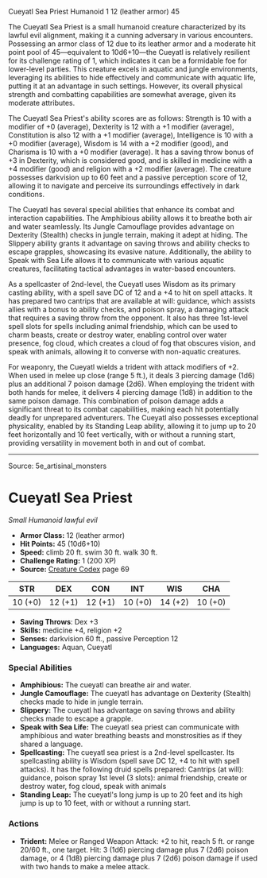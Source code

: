 <MonsterName/>Cueyatl Sea Priest</MonsterName>
<CreatureType/>Humanoid</CreatureType>
<CR/>1</CR>
<AC/>12 (leather armor)</AC>
<HP/>45</HP>
<summary>The Cueyatl Sea Priest is a small humanoid creature characterized by its lawful evil alignment, making it a cunning adversary in various encounters. Possessing an armor class of 12 due to its leather armor and a moderate hit point pool of 45—equivalent to 10d6+10—the Cueyatl is relatively resilient for its challenge rating of 1, which indicates it can be a formidable foe for lower-level parties. This creature excels in aquatic and jungle environments, leveraging its abilities to hide effectively and communicate with aquatic life, putting it at an advantage in such settings. However, its overall physical strength and combatting capabilities are somewhat average, given its moderate attributes.</summary>

<detail>

The Cueyatl Sea Priest's ability scores are as follows: Strength is 10 with a modifier of +0 (average), Dexterity is 12 with a +1 modifier (average), Constitution is also 12 with a +1 modifier (average), Intelligence is 10 with a +0 modifier (average), Wisdom is 14 with a +2 modifier (good), and Charisma is 10 with a +0 modifier (average). It has a saving throw bonus of +3 in Dexterity, which is considered good, and is skilled in medicine with a +4 modifier (good) and religion with a +2 modifier (average). The creature possesses darkvision up to 60 feet and a passive perception score of 12, allowing it to navigate and perceive its surroundings effectively in dark conditions.

The Cueyatl has several special abilities that enhance its combat and interaction capabilities. The Amphibious ability allows it to breathe both air and water seamlessly. Its Jungle Camouflage provides advantage on Dexterity (Stealth) checks in jungle terrain, making it adept at hiding. The Slippery ability grants it advantage on saving throws and ability checks to escape grapples, showcasing its evasive nature. Additionally, the ability to Speak with Sea Life allows it to communicate with various aquatic creatures, facilitating tactical advantages in water-based encounters. 

As a spellcaster of 2nd-level, the Cueyatl uses Wisdom as its primary casting ability, with a spell save DC of 12 and a +4 to hit on spell attacks. It has prepared two cantrips that are available at will: guidance, which assists allies with a bonus to ability checks, and poison spray, a damaging attack that requires a saving throw from the opponent. It also has three 1st-level spell slots for spells including animal friendship, which can be used to charm beasts, create or destroy water, enabling control over water presence, fog cloud, which creates a cloud of fog that obscures vision, and speak with animals, allowing it to converse with non-aquatic creatures.

For weaponry, the Cueyatl wields a trident with attack modifiers of +2. When used in melee up close (range 5 ft.), it deals 3 piercing damage (1d6) plus an additional 7 poison damage (2d6). When employing the trident with both hands for melee, it delivers 4 piercing damage (1d8) in addition to the same poison damage. This combination of poison damage adds a significant threat to its combat capabilities, making each hit potentially deadly for unprepared adventurers. The Cueyatl also possesses exceptional physicality, enabled by its Standing Leap ability, allowing it to jump up to 20 feet horizontally and 10 feet vertically, with or without a running start, providing versatility in movement both in and out of combat.</detail>



---

Source: 5e_artisinal_monsters

# Cueyatl Sea Priest

*Small* *Humanoid* *lawful evil*

- **Armor Class:** 12 (leather armor)
- **Hit Points:** 45 (10d6+10)
- **Speed:** climb 20 ft. swim 30 ft. walk 30 ft.
- **Challenge Rating:** 1 (200 XP)
- **Source:** [Creature Codex](https://koboldpress.com/kpstore/product/creature-codex-for-5th-edition-dnd) page 69

| STR | DEX | CON | INT | WIS | CHA |
| --- | --- | --- | --- | --- | --- |
| 10 (+0) | 12 (+1) | 12 (+1) | 10 (+0) | 14 (+2) | 10 (+0) |

- **Saving Throws**: Dex +3
- **Skills:** medicine +4, religion +2
- **Senses:** darkvision 60 ft., passive Perception 12
- **Languages:** Aquan, Cueyatl

### Special Abilities

- **Amphibious:** The cueyatl can breathe air and water.
- **Jungle Camouflage:** The cueyatl has advantage on Dexterity (Stealth) checks made to hide in jungle terrain.
- **Slippery:** The cueyatl has advantage on saving throws and ability checks made to escape a grapple.
- **Speak with Sea Life:** The cueyatl sea priest can communicate with amphibious and water breathing beasts and monstrosities as if they shared a language.
- **Spellcasting:** The cueyatl sea priest is a 2nd-level spellcaster. Its spellcasting ability is Wisdom (spell save DC 12, +4 to hit with spell attacks). It has the following druid spells prepared: 
Cantrips (at will): guidance, poison spray
1st level (3 slots): animal friendship, create or destroy water, fog cloud, speak with animals
- **Standing Leap:** The cueyatl's long jump is up to 20 feet and its high jump is up to 10 feet, with or without a running start.

### Actions

- **Trident:** Melee or Ranged Weapon Attack: +2 to hit, reach 5 ft. or range 20/60 ft., one target. Hit: 3 (1d6) piercing damage plus 7 (2d6) poison damage, or 4 (1d8) piercing damage plus 7 (2d6) poison damage if used with two hands to make a melee attack.




